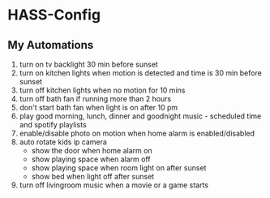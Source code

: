# HASS-Config

## My Automations

1. turn on tv backlight 30 min before sunset
2. turn on kitchen lights when motion is detected and time is 30 min before sunset
3. turn off kitchen lights when no motion for 10 mins
4. turn off bath fan if running more than 2 hours
5. don't start bath fan when light is on after 10 pm
6. play good morning, lunch, dinner and goodnight music - scheduled time and spotify playlists
7. enable/disable photo on motion when home alarm is enabled/disabled
8. auto rotate kids ip camera
    - show the door when home alarm on
    - show playing space when alarm off
    - show playing space when room light on after sunset
    - show bed when light off after sunset
9. turn off livingroom music when a movie or a game starts
